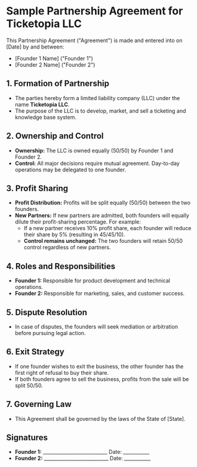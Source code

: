 # Sample Partnership Agreement for Ticketopia LLC

This Partnership Agreement ("Agreement") is made and entered into on [Date] by and between:  
- [Founder 1 Name] ("Founder 1")  
- [Founder 2 Name] ("Founder 2")  

## 1. Formation of Partnership
- The parties hereby form a limited liability company (LLC) under the name **Ticketopia LLC**.  
- The purpose of the LLC is to develop, market, and sell a ticketing and knowledge base system.  

## 2. Ownership and Control
- **Ownership:** The LLC is owned equally (50/50) by Founder 1 and Founder 2.  
- **Control:** All major decisions require mutual agreement. Day-to-day operations may be delegated to one founder.  

## 3. Profit Sharing
- **Profit Distribution:** Profits will be split equally (50/50) between the two founders.  
- **New Partners:** If new partners are admitted, both founders will equally dilute their profit-sharing percentage. For example:  
  - If a new partner receives 10% profit share, each founder will reduce their share by 5% (resulting in 45/45/10).  
  - **Control remains unchanged:** The two founders will retain 50/50 control regardless of new partners.  

## 4. Roles and Responsibilities
- **Founder 1:** Responsible for product development and technical operations.  
- **Founder 2:** Responsible for marketing, sales, and customer success.  

## 5. Dispute Resolution
- In case of disputes, the founders will seek mediation or arbitration before pursuing legal action.  

## 6. Exit Strategy
- If one founder wishes to exit the business, the other founder has the first right of refusal to buy their share.  
- If both founders agree to sell the business, profits from the sale will be split 50/50.  

## 7. Governing Law
- This Agreement shall be governed by the laws of the State of [State].  

## Signatures
- **Founder 1:** ___________________________ Date: ___________  
- **Founder 2:** ___________________________ Date: ___________  